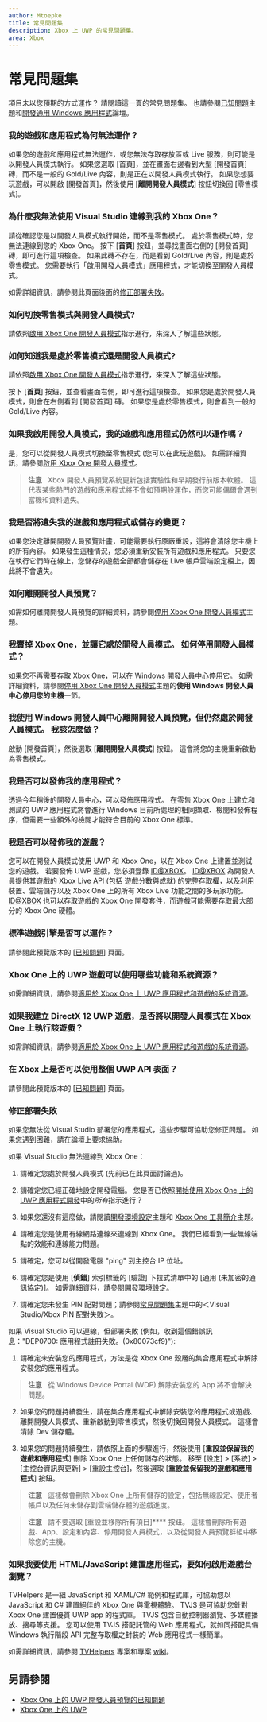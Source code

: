 ```yaml
---
author: Mtoepke
title: 常見問題集
description: Xbox 上 UWP 的常見問題集。
area: Xbox
---
```


# 常見問題集

項目未以您預期的方式運作？ 
請閱讀這一頁的常見問題集。 
也請參閱[已知問題](known-issues.md)主題和[開發通用 Windows 應用程式](https://social.msdn.microsoft.com/Forums/windowsapps/en-US/home?forum=wpdevelop)論壇。 

### 我的遊戲和應用程式為何無法運作？

如果您的遊戲和應用程式無法運作，或您無法存取存放區或 Live 服務，則可能是以開發人員模式執行。 
如果您選取 [首頁]，並在畫面右邊看到大型 [開發首頁] 磚，而不是一般的 Gold/Live 內容，則是正在以開發人員模式執行。 
如果您想要玩遊戲，可以開啟 [開發首頁]，然後使用 [**離開開發人員模式**] 按鈕切換回 [零售模式]。

### 為什麼我無法使用 Visual Studio 連線到我的 Xbox One？

請從確認您是以開發人員模式執行開始，而不是零售模式。 
處於零售模式時，您無法連線到您的 Xbox One。 
按下 [**首頁**] 按鈕，並尋找畫面右側的 [開發首頁] 磚，即可進行這項檢查。 
如果此磚不存在，而是看到 Gold/Live 內容，則是處於零售模式。 
您需要執行「啟用開發人員模式」應用程式，才能切換至開發人員模式。

如需詳細資訊，請參閱此頁面後面的[修正部署失敗](frequently-asked-questions.md#fixing-deployment-failures)。

### 如何切換零售模式與開發人員模式?

請依照[啟用 Xbox One 開發人員模式](devkit-activation.md)指示進行，來深入了解這些狀態。

### 如何知道我是處於零售模式還是開發人員模式?

請依照[啟用 Xbox One 開發人員模式](devkit-activation.md)指示進行，來深入了解這些狀態。 

按下 [**首頁**] 按鈕，並查看畫面右側，即可進行這項檢查。 
如果您是處於開發人員模式，則會在右側看到 [開發首頁] 磚。 
如果您是處於零售模式，則會看到一般的 Gold/Live 內容。

### 如果我啟用開發人員模式，我的遊戲和應用程式仍然可以運作嗎？

是，您可以從開發人員模式切換至零售模式 (您可以在此玩遊戲)。 
如需詳細資訊，請參閱[啟用 Xbox One 開發人員模式](devkit-activation.md)。 

> **注意** &nbsp;&nbsp;Xbox 開發人員預覽系統更新包括實驗性和早期發行前版本軟體。 
這代表某些熱門的遊戲和應用程式將不會如預期般運作，而您可能偶爾會遇到當機和資料遺失。

### 我是否將遺失我的遊戲和應用程式或儲存的變更？

如果您決定離開開發人員預覽計畫，可能需要執行原廠重設，這將會清除您主機上的所有內容。 
如果發生這種情況，您必須重新安裝所有遊戲和應用程式。 
只要您在執行它們時在線上，您儲存的遊戲全部都會儲存在 Live 帳戶雲端設定檔上，因此將不會遺失。

### 如何離開開發人員預覽？

如需如何離開開發人員預覽的詳細資料，請參閱[停用 Xbox One 開發人員模式](devkit-deactivation.md)主題。

### 我賣掉 Xbox One，並讓它處於開發人員模式。 如何停用開發人員模式？

如果您不再需要存取 Xbox One，可以在 Windows 開發人員中心停用它。 
如需詳細資料，請參閱[停用 Xbox One 開發人員模式](devkit-deactivation.md#deactivate-your-console-through-windows-dev-center)主題的**使用 Windows 開發人員中心停用您的主機**一節。

### 我使用 Windows 開發人員中心離開開發人員預覽，但仍然處於開發人員模式。 我該怎麼做？

啟動 [開發首頁]，然後選取 [**離開開發人員模式**] 按鈕。 
這會將您的主機重新啟動為零售模式。 

### 我是否可以發佈我的應用程式？

透過今年稍後的開發人員中心，可以發佈應用程式。 
在零售 Xbox One 上建立和測試的 UWP 應用程式將會進行 Windows 目前所處理的相同擷取、檢閱和發佈程序，但需要一些額外的檢閱才能符合目前的 Xbox One 標準。

### 我是否可以發佈我的遊戲？

您可以在開發人員模式使用 UWP 和 Xbox One，以在 Xbox One 上建置並測試您的遊戲。 
若要發佈 UWP 遊戲，您必須登錄 [ID@XBOX](http://www.xbox.com/en-us/Developers/id)。 
[ID@XBOX](http://www.xbox.com/en-us/Developers/id) 為開發人員提供其遊戲的 Xbox Live API (包括 遊戲分數與成就) 的完整存取權，以及利用裝置、雲端儲存以及 Xbox One 上的所有 Xbox Live 功能之間的多玩家功能。 
[ID@XBOX](http://www.xbox.com/en-us/Developers/id) 也可以存取遊戲的 Xbox One 開發套件，而遊戲可能需要存取最大部分的 Xbox One 硬體。

### 標準遊戲引擎是否可以運作？

請參閱此預覽版本的 [[已知問題](known-issues.md)] 頁面。

### Xbox One 上的 UWP 遊戲可以使用哪些功能和系統資源？ 

如需詳細資訊，請參閱[適用於 Xbox One 上 UWP 應用程式和遊戲的系統資源](system-resource-allocation.md)。

### 如果我建立 DirectX 12 UWP 遊戲，是否將以開發人員模式在 Xbox One 上執行該遊戲？

如需詳細資訊，請參閱[適用於 Xbox One 上 UWP 應用程式和遊戲的系統資源](system-resource-allocation.md)。

### 在 Xbox 上是否可以使用整個 UWP API 表面？

請參閱此預覽版本的 [[已知問題](known-issues.md)] 頁面。

### 修正部署失敗

如果您無法從 Visual Studio 部署您的應用程式，這些步驟可協助您修正問題。 
如果您遇到困難，請在論壇上要求協助。

如果 Visual Studio 無法連線到 Xbox One：

1. 請確定您處於開發人員模式 (先前已在此頁面討論過)。
2. 請確定您已經正確地設定開發電腦。 您是否已依照[開始使用 Xbox One 上的 UWP 應用程式開發](getting-started.md)中的*所有*指示進行？ 

3. 如果您還沒有這麼做，請閱讀[開發環境設定](development-environment-setup.md)主題和 [Xbox One 工具簡介](introduction-to-xbox-tools.md)主題。

4. 請確定您是使用有線網路連線來連線到 Xbox One。 我們已經看到一些無線端點的效能和連線能力問題。

5. 請確定，您可以從開發電腦 "ping" 到主控台 IP 位址。

6. 請確定您是使用 [**偵錯**] 索引標籤的 [驗證] 下拉式清單中的 [通用 (未加密的通訊協定)]。 如需詳細資料，請參閱[開發環境設定](development-environment-setup.md)。

7. 請確定您未發生 PIN 配對問題；請參閱[常見問題集](frequently-asked-questions.md)主題中的＜Visual Studio/Xbox PIN 配對失敗＞。

如果 Visual Studio 可以連線，但部署失敗 (例如，收到這個錯誤訊息："DEP0700: 應用程式註冊失敗。(0x80073cf9)"):

1. 請確定未安裝您的應用程式，方法是從 Xbox One 殼層的集合應用程式中解除安裝您的應用程式。 

> **注意** &nbsp;&nbsp;從 Windows Device Portal (WDP) 解除安裝您的 App 將不會解決問題。

2. 如果您的問題持續發生，請在集合應用程式中解除安裝您的應用程式或遊戲、離開開發人員模式、重新啟動到零售模式，然後切換回開發人員模式。 
這樣會清除 Dev 儲存體。

3. 如果您的問題持續發生，請依照上面的步驟進行，然後使用 [**重設並保留我的遊戲和應用程式**] 刪除 Xbox One 上任何儲存的狀態。 
移至 [設定] &gt; [系統] &gt; [主控台資訊與更新] &gt; [重設主控台]，然後選取 [**重設並保留我的遊戲和應用程式**] 按鈕。

> **注意** &nbsp;&nbsp;這樣做會刪除 Xbox One 上所有儲存的設定，包括無線設定、使用者帳戶以及任何未儲存到雲端儲存體的遊戲進度。

> **注意** &nbsp;&nbsp;請不要選取 [重設並移除所有項目]**** 按鈕。
這樣會刪除所有遊戲、App、設定和內容、停用開發人員模式，以及從開發人員預覽群組中移除您的主機。

### 如果我要使用 HTML/JavaScript 建置應用程式，要如何啟用遊戲台瀏覽？

TVHelpers 是一組 JavaScript 和 XAML/C# 範例和程式庫，可協助您以 JavaScript 和 C# 建置絕佳的 Xbox One 與電視體驗。 
TVJS 是可協助您針對 Xbox One 建置優質 UWP app 的程式庫。 TVJS 包含自動控制器瀏覽、多媒體播放、搜尋等支援。 
您可以使用 TVJS 搭配託管的 Web 應用程式，就如同搭配具備 Windows 執行階段 API 完整存取權之封裝的 Web 應用程式一樣簡單。

如需詳細資訊，請參閱 [TVHelpers](https://github.com/Microsoft/TVHelpers) 專案和專案 [wiki](https://github.com/Microsoft/TVHelpers/wiki)。

## 另請參閱
- [Xbox One 上的 UWP 開發人員預覽的已知問題](known-issues.md)
- [Xbox One 上的 UWP](index.md)


<!--HONumber=May16_HO2-->


